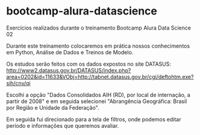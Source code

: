 # bootcamp-alura-datascience
Exercícios realizados durante o treinamento Bootcamp Alura Data Science 02

Durante este treinamento colocaremos em prática nossos conhecimentos em Python, Análise de Dados e Treinos de Modelo.

Os estudos serão feitos com os dados expostos no site DATASUS:
http://www2.datasus.gov.br/DATASUS/index.php?area=0202&id=11633&VObj=http://tabnet.datasus.gov.br/cgi/deftohtm.exe?sih/cnv/qi

Escolhi a opção "Dados Consolidados AIH (RD), por local de internação, a partir de 2008" e em seguida selecionei "Abrangência Geográfica: Brasil por Região e Unidade da Federação".

Em seguida fui direcionado para a tela de filtros, onde podemos editar período e informações que queremos avaliar.
